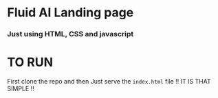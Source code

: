 # Fluid AI Landing page

### Just using HTML, CSS and javascript

# TO RUN
First clone the repo and then Just serve the `index.html` file !! IT IS THAT SIMPLE !!
